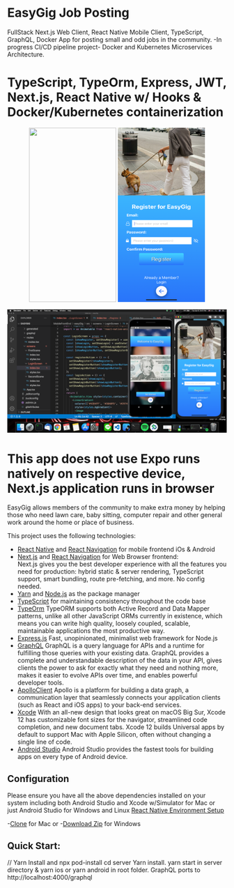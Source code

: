 # EasyGig Job Posting

FullStack Next.js Web Client, React Native Mobile Client, TypeScript, GraphQL, Docker App for posting small and odd jobs in the community. -In progress CI/CD pipeline project- Docker and Kubernetes Microservices Architecture.

# TypeScript, TypeOrm, Express, JWT, Next.js, React Native w/ Hooks & Docker/Kubernetes containerization

<p align="middle">
<img src="./readmeassets/splashscreen.png" width="200" height="400">
<img src="./readmeassets/registerscreen.png" width="200" height="400">
</p>

![Final App](./readmeassets/indev.png)

# This app does not use Expo runs natively on respective device, Next.js application runs in browser

EasyGig allows members of the community to make extra money by helping those who need lawn care, baby sitting, computer repair and other general work around the home or place of business.

This project uses the following technologies:

- [React Native](https://reactnative.dev/) and [React Navigation](https://reactnavigation.org/) for mobile frontend iOs & Android
- [Next.js](https://nextjs.org/) and [React Navigation](https://reactnavigation.org/) for Web Browser frontend:  
  Next.js gives you the best developer experience with all the features you need for production: hybrid static & server rendering, TypeScript support, smart bundling, route pre-fetching, and more. No config needed.
- [Yarn](https://yarnpkg.com/) and [Node.js](https://nodejs.org/en/) as the package manager
- [TypeScript](https://www.typescriptlang.org/) for maintaining consistency throughout the code base
- [TypeOrm](https://typeorm.io/#/) TypeORM supports both Active Record and Data Mapper patterns, unlike all other JavaScript ORMs currently in existence, which means you can write high quality, loosely coupled, scalable, maintainable applications the most productive way.
- [Express.js](https://expressjs.com/) Fast, unopinionated, minimalist web framework for Node.js
- [GraphQL](https://www.apollographql.com/docs/) GraphQL is a query language for APIs and a runtime for fulfilling those queries with your existing data. GraphQL provides a complete and understandable description of the data in your API, gives clients the power to ask for exactly what they need and nothing more, makes it easier to evolve APIs over time, and enables powerful developer tools.
- [ApolloClient](https://expressjs.com/) Apollo is a platform for building a data graph, a communication layer that seamlessly connects your application clients (such as React and iOS apps) to your back-end services.
- [Xcode](https://developer.apple.com/xcode/) With an all-new design that looks great on macOS Big Sur, Xcode 12 has customizable font sizes for the navigator, streamlined code completion, and new document tabs. Xcode 12 builds Universal apps by default to support Mac with Apple Silicon, often without changing a single line of code.
- [Android Studio](https://developer.android.com/studio/?gclid=CjwKCAjw07qDBhBxEiwA6pPbHpRPUCuKe-jtdsdpeUtfBDBLBXdoFiF-EcwrFwJwc2QE0NQ4dG6IjhoCboUQAvD_BwE&gclsrc=aw.ds) Android Studio provides the fastest tools for building apps on every type of Android device.

## Configuration

Please ensure you have all the above dependencies installed on your system including both Android Studio and Xcode w/Simulator for Mac or just Android Studio for Windows and Linux [React Native Environment Setup](https://reactnative.dev/docs/environment-setup)

-[Clone](https://github.com/derekwebdevcom/EasyGig.git) for Mac or -[Download Zip](https://github.com/derekwebdevcom/EasyGig/archive/refs/heads/master.zip) for Windows

## Quick Start:

// Yarn Install and npx pod-install cd server Yarn install.
yarn start in server directory & yarn ios or yarn android in root folder. GraphQL ports to
http://localhost:4000/graphql
